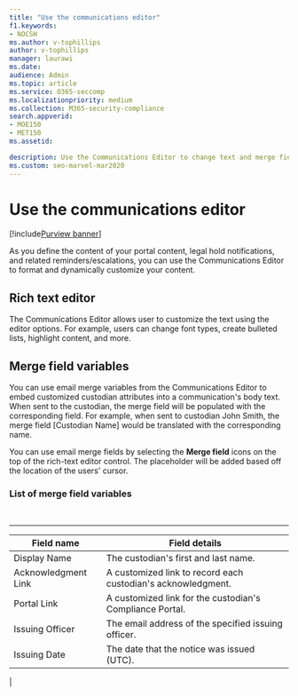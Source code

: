 ```yaml
---
title: "Use the communications editor"
f1.keywords:
- NOCSH
ms.author: v-tophillips
author: v-tophillips
manager: laurawi
ms.date: 
audience: Admin
ms.topic: article
ms.service: O365-seccomp
ms.localizationpriority: medium
ms.collection: M365-security-compliance 
search.appverid: 
- MOE150
- MET150
ms.assetid: 

description: Use the Communications Editor to change text and merge field variables when formatting your content.
ms.custom: seo-marvel-mar2020
---
```


# Use the communications editor

[!include[Purview banner](../includes/purview-rebrand-banner.md)]

As you define the content of your portal content, legal hold notifications, and related reminders/escalations, you can use the Communications Editor to format and dynamically customize your content.

## Rich text editor

The Communications Editor allows user to customize the text using the editor options. For example, users can change font types, create bulleted lists, highlight content, and more.

## Merge field variables

You can use email merge variables from the Communications Editor to embed customized custodian attributes into a communication's body text. When sent to the custodian, the merge field will be populated with the corresponding field. For example, when sent to custodian John Smith, the merge field [Custodian Name] would be translated with the corresponding name.

You can use email merge fields by selecting the **Merge field** icons on the top of the rich-text editor control. The placeholder will be added based off the location of the users' cursor.

### List of merge field variables

<br>

****

|Field name|Field details|
|---|---|
|Display Name|The custodian's first and last name.|
|Acknowledgment Link|A customized link to record each custodian's acknowledgment.|
|Portal Link|A customized link for the custodian's Compliance Portal.|
|Issuing Officer|The email address of the specified issuing officer.|
|Issuing Date|The date that the notice was issued (UTC).|
|
